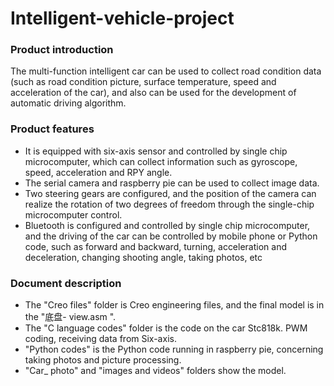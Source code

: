 

# Intelligent-vehicle-project

### **Product introduction**

   The multi-function intelligent car can be used to collect road condition data (such as road condition picture, surface temperature, speed and acceleration of the car), and also can be used for the development of automatic driving algorithm.

### **Product features**

- It is equipped with six-axis sensor and controlled by single chip microcomputer, which can collect     information such as gyroscope, speed, acceleration and RPY angle.
- The serial camera and raspberry pie can be used to collect image data.
- Two steering gears are configured, and the position of the camera can realize the rotation of two     degrees of freedom through the single-chip microcomputer control.
-  Bluetooth is configured and controlled by single chip microcomputer, and the driving of the car can be controlled by mobile phone or Python code, such as forward and backward, turning, acceleration and deceleration, changing shooting angle, taking photos, etc

### **Document description**

- The "Creo files" folder is Creo engineering files, and the final model is in the "底盘- view.asm ".
- The "C language codes" folder is the code on the car Stc818k. PWM coding, receiving data from Six-axis. 
- "Python codes" is the Python code running in raspberry pie, concerning taking photos and picture processing.
- "Car_ photo" and "images and videos" folders show the model.